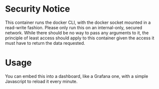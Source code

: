 # Security Notice
This container runs the docker CLI, with the docker socket mounted in a read-write fashion. Please only run this on an internal-only, secured network. While there should be no way to pass any arguments to it, the principle of least access should apply to this container given the access it must have to return the data requested.

# Usage
You can embed this into a dashboard, like a Grafana one, with a simple Javascript to reload it every minute.
